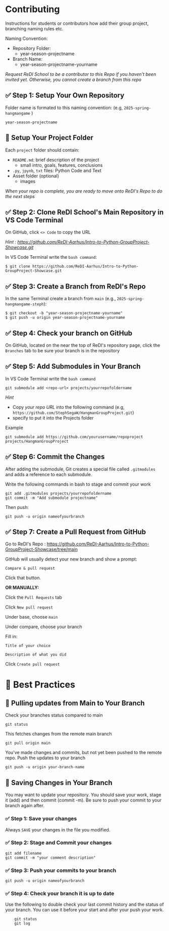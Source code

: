 
# Contributing
Instructions for students or contributors how add their group project, branching naming rules etc. 

Naming Convention:
- Repository Folder:
    - year-season-projectname
- Branch Name:
    - year-season-projectname-yourname

*Request ReDI School to be a contributor to this Repo if you haven't been invited yet. Otherwise, you cannot create a branch from this repo*


## ✅ Step 1: Setup Your Own Repository
Folder name is formated to this naming convention: (e.g, `2025-spring-hangmangame` )
    
    year-season-projectname

    
## 📁 Setup Your Project Folder
Each `project` folder should contain:
- `README.md`: brief description of the project
    - small intro, goals, features, conclusions
- `.py`, `jpynb`, `txt` files: Python Code and Text
- Asset folder (optional)
    - images

*When your repo is complete, you are ready to move onto ReDI's Repo to do the next steps*

## ✅ Step 2: Clone ReDI School's Main Repository in VS Code Terminal
On GitHub, click `<> Code` to copy the URL 

*Hint
: https://github.com/ReDI-Aarhus/Intro-to-Python-GroupProject-Showcase.git*

In VS Code Terminal write the `bash command`:

    $ git clone https://github.com/ReDI-Aarhus/Intro-to-Python-GroupProject-Showcase.git

## ✅ Step 3: Create a Branch from ReDI's Repo

In the same Terminal create a branch from `main` (e.g., `2025-spring-hangmangame-steph`):

    $ git checkout -b "year-season-projectname-yourname"
    $ git push -u origin year-season-projectname-yourname

## ✅ Step 4: Check your branch on GitHub
On GitHub, located on the near the top of ReDI's repository page, click the `Branches` tab to be sure your branch is in the repository

## ✅ Step 5: Add Submodules in Your Branch
In VS Code Terminal write the `bash command`

    git submodule add <repo-url> projects/yourrepofoldername

*Hint*
- Copy *your repo URL* into the following command (e.g, `https://github.com/StephSegaW/HangmanGroupProject.git`)
- specify to put it into the Projects folder

Example

    git submodule add https://github.com/yourusername/repoproject projects/HangmanGroupProject

## ✅ Step 6: Commit the Changes
After adding the submodule, Git creates a special file called `.gitmodules` and adds a reference to each submodule.

Write the following commands in bash to stage and commit your work

    git add .gitmodules projects/yourrepofoldername
    git commit -m "Add submodule projectname"

Then push:

    git push -u origin nameofyourbranch


## ✅ Step 7: Create a Pull Request from GitHub
Go to ReDI's Repo : https://github.com/ReDI-Aarhus/Intro-to-Python-GroupProject-Showcase/tree/main

GitHub will usually detect your new branch and show a prompt:

`Compare & pull request`

Click that button.

**OR MANUALLY:**

Click the `Pull Requests` tab

Click `New pull request`

Under base, choose `main`

Under compare, choose your branch

Fill in:

    Title of your choice

    Description of what you did

Click `Create pull request`




# 📌 Best Practices

## 🔄 Pulling updates from Main to Your Branch
Check your branches status compared to main

    git status
    
This fetches changes from the remote main branch

    git pull origin main

You've made changes and commits, but not yet been pushed to the remote repo. Push the updates to your branch

    git push -u origin your-branch-name



## 🔄 Saving Changes in Your Branch
You may want to update your repository. You should save your work, stage it (add) and then commit (commit -m). Be sure to push your commit to your branch again after.

### ✅ Step 1: Save your changes
Always `SAVE` your changes in the file you modified. 

### ✅ Step 2: Stage and Commit your changes
    git add filename
    git commit -m "your comment description"
### ✅ Step 3: Push your commits to your branch
    git push -u origin nameofyourbranch

### ✅ Step 4: Check your branch it is up to date
Use the following to double check your last commit history and the status of your branch. You can use it before your start and after your push your work. 

        git status
        git log

